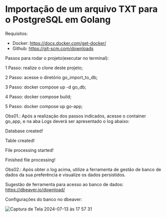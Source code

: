 # Importação de um arquivo TXT para o PostgreSQL em Golang

Requisitos:
- Docker: https://docs.docker.com/get-docker/
- Github: https://git-scm.com/downloads

Passos para rodar o projeto(executar no terminal):

1 Passo: realize o clone deste projeto;

2 Passo: acesse o diretório go_import_to_db;

3 Passo: docker compose up -d go_db;

4 Passo: docker compose build;

5 Passo: docker compose up go-app;

Obs01.: Após a realização dos passos indicados, acesse o container go_app, e na aba Logs deverá ser apresentado o log abaixo:

Database created!

Table created!

File processing started!

Finished file processing!

Obs02.: Após obter o log acima, utilize a ferramenta de gestão de banco de dados da sua preferência e visualize os dados persistidos.

Sugestão de ferramenta para acesso ao banco de dados: https://dbeaver.io/download/

Configurações do banco no dbeaver:

![Captura de Tela 2024-07-13 às 17 57 31](https://github.com/user-attachments/assets/04bab849-ee7c-4a30-8926-ad238d481287)
